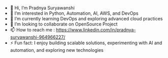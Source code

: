 - 👋 Hi, I’m Pradnya Suryawanshi
- 👀 I’m interested in Python, Automation, AI, AWS, and DevOps
- 🌱 I’m currently learning DevOps and exploring advanced cloud practices
- 💞️ I’m looking to collaborate on OpenSource Project
- 📫 How to reach me : https://www.linkedin.com/in/pradnya-suryawanshi-964966227/
- ⚡ Fun fact: I enjoy building scalable solutions, experimenting with AI and automation, and exploring new technologies

